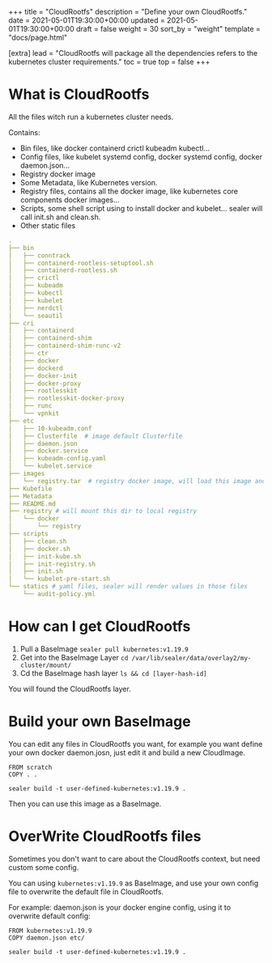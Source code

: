 +++
title = "CloudRootfs"
description = "Define your own CloudRootfs."
date = 2021-05-01T19:30:00+00:00
updated = 2021-05-01T19:30:00+00:00
draft = false
weight = 30
sort_by = "weight"
template = "docs/page.html"

[extra]
lead = "CloudRootfs will package all the dependencies refers to the kubernetes cluster requirements."
toc = true
top = false
+++

# What is CloudRootfs

All the files witch run a kubernetes cluster needs.

Contains:

* Bin files, like docker containerd crictl kubeadm kubectl...
* Config files, like kubelet systemd config, docker systemd config, docker daemon.json...
* Registry docker image
* Some Metadata, like Kubernetes version.
* Registry files, contains all the docker image, like kubernetes core components docker images...
* Scripts, some shell script using to install docker and kubelet... sealer will call init.sh and clean.sh.
* Other static files

```yaml
.
├── bin
│   ├── conntrack
│   ├── containerd-rootless-setuptool.sh
│   ├── containerd-rootless.sh
│   ├── crictl
│   ├── kubeadm
│   ├── kubectl
│   ├── kubelet
│   ├── nerdctl
│   └── seautil
├── cri
│   ├── containerd
│   ├── containerd-shim
│   ├── containerd-shim-runc-v2
│   ├── ctr
│   ├── docker
│   ├── dockerd
│   ├── docker-init
│   ├── docker-proxy
│   ├── rootlesskit
│   ├── rootlesskit-docker-proxy
│   ├── runc
│   └── vpnkit
├── etc
│   ├── 10-kubeadm.conf
│   ├── Clusterfile  # image default Clusterfile
│   ├── daemon.json
│   ├── docker.service
│   ├── kubeadm-config.yaml
│   └── kubelet.service
├── images
│   └── registry.tar  # registry docker image, will load this image and run a local registry in cluster
├── Kubefile
├── Metadata
├── README.md
├── registry # will mount this dir to local registry
│   └── docker
│       └── registry
├── scripts
│   ├── clean.sh
│   ├── docker.sh
│   ├── init-kube.sh
│   ├── init-registry.sh
│   ├── init.sh
│   └── kubelet-pre-start.sh
└── statics # yaml files, sealer will render values in those files
    └── audit-policy.yml
```

# How can I get CloudRootfs

1. Pull a BaseImage `sealer pull kubernetes:v1.19.9`
2. Get into the BaseImage Layer `cd /var/lib/sealer/data/overlay2/my-cluster/mount/`
3. Cd the BaseImage hash layer `ls && cd [layer-hash-id]`

You will found the CloudRootfs layer.

# Build your own BaseImage

You can edit any files in CloudRootfs you want, for example you want define your own docker daemon.josn, just edit it and build a new CloudImage.

```shell script
FROM scratch
COPY . .
```

```shell script
sealer build -t user-defined-kubernetes:v1.19.9 .
```

Then you can use this image as a BaseImage.

# OverWrite CloudRootfs files

Sometimes you don't want to care about the CloudRootfs context, but need custom some config.

You can using `kubernetes:v1.19.9` as BaseImage, and use your own config file to overwrite the default file in CloudRootfs.

For example: daemon.json is your docker engine config, using it to overwrite default config:

```shell script
FROM kubernetes:v1.19.9
COPY daemon.json etc/
```

```shell script
sealer build -t user-defined-kubernetes:v1.19.9 .
```
